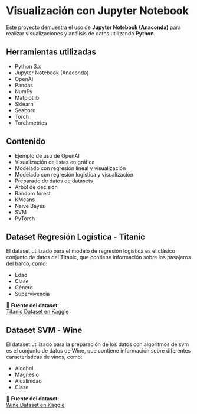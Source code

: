 # Visualización con Jupyter Notebook

Este proyecto demuestra el uso de **Jupyter Notebook (Anaconda)** para realizar visualizaciones y análisis de datos utilizando **Python**.



## Herramientas utilizadas

- Python 3.x
- Jupyter Notebook (Anaconda)
- OpenAI
- Pandas
- NumPy
- Matplotlib
- Sklearn
- Seaborn
- Torch
- Torchmetrics


##  Contenido

- Ejemplo de uso de OpenAI
- Visualización de listas en gráfica
- Modelado con regresión lineal y visualización
- Modelado con regresión logística y visualización
- Preparado de datos de datasets
- Árbol de decisión
- Random forest
- KMeans
- Naive Bayes
- SVM
- PyTorch


## Dataset Regresión Logística - Titanic

El dataset utilizado para el modelo de regresión logística es el clásico conjunto de datos del Titanic, que contiene información sobre los pasajeros del barco, como:

- Edad
- Clase
- Género
- Supervivencia

🔗 **Fuente del dataset**:  
[Titanic Dataset en Kaggle](https://www.kaggle.com/datasets/yasserh/titanic-dataset?resource=download)


## Dataset SVM - Wine

El dataset utilizado para la preparación de los datos con algoritmos de svm es el conjunto de datos de Wine, que contiene información sobre diferentes características de vinos, como:
- Alcohol
- Magnesio
- Alcalinidad
- Clase

🔗 **Fuente del dataset**:  
[Wine Dataset en Kaggle](https://www.kaggle.com/datasets/hrdkcodes/wine-data)

